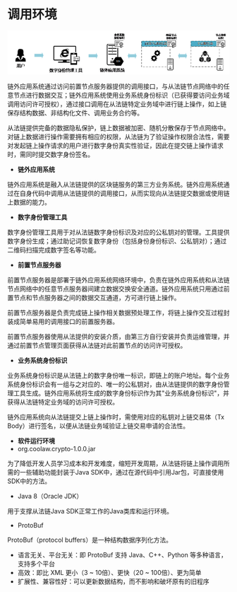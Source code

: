 # 调用环境

![](/84731b9481f75cd69f5f64e57f2ee462.png)

链外应用系统通过访问前置节点服务器提供的调用接口，与从法链节点网络中的任意节点进行数据交互；链外应用系统使用业务系统身份标识（已获得要访问业务域调用访问许可授权），通过接口调用在从法链特定业务域中进行链上操作，如上链保存结构数据、非结构化文件、调用业务合约等。

从法链提供完备的数据隐私保护，链上数据被加密、随机分散保存于节点网络中。对链上数据进行操作需要拥有相应的权限，从法链为了验证操作权限合法性，需要对发起链上操作请求的用户进行数字身份真实性验证，因此在提交链上操作请求时，需同时提交数字身份签名。

  * **链外应用系统**

链外应用系统是融入从法链提供的区块链服务的第三方业务系统。链外应用系统通过在自身代码中调用从法链提供的调用接口，从而实现向从法链提交数据或使用链上数据的能力。

  * **数字身份管理工具**

数字身份管理工具用于对从法链数字身份标识及对应的公私钥对的管理。工具提供数字身份生成；通过助记词恢复数字身份（包括身份身份标识、公私钥对）；通过二维码扫描完成数字签名等功能。

  * **前置节点服务器**

前置节点服务器是部署于链外应用系统网络环境中，负责在链外应用系统和从法链节点网络中的任意节点服务器间建立数据交换安全通道。链外应用系统只用通过前置节点和节点服务器之间的数据交互通道，方可进行链上操作。

前置节点服务器是负责完成链上操作相关数据预处理工作，将链上操作交互过程封装成简单易用的调用接口的前置服务器。

前置节点服务器使用从法提供的安装介质，由第三方自行安装并负责运维管理，并通过前置节点管理页面获得从法链对此前置节点的访问许可授权。

  * **业务系统身份标识**

业务系统身份标识是从法链上的数字身份唯一标识，即链上的账户地址。每个业务系统身份标识会有一组与之对应的、唯一的公私钥对，由从法链提供的数字身份管理工具生成。链外应用系统将生成的数字身份标识作为其"业务系统身份标识"，并获得从法链特定业务域的访问许可授权。

链外应用系统向从法链提交上链上操作时，需使用对应的私钥对上链交易体（Tx Body）进行签名，以便从法链业务域验证上链交易申请的合法性。

  * **软件运行环境**
  * org.coolaw.crypto-1.0.0.jar

为了降低开发人员学习成本和开发难度，缩短开发周期，从法链将链上操作调用所需的一些辅助功能封装于Java
SDK中，通过在源代码中引用Jar包，可直接使用SDK中的方法。

  * Java 8（Oracle JDK）

用于支撑从法链Java SDK正常工作的Java类库和运行环境。

  * ProtoBuf

ProtoBuf（protocol buffers）是一种结构数据序列化方法。

  * 语言无关、平台无关：即 ProtoBuf 支持 Java、C++、Python 等多种语言，支持多个平台
  * 高效：即比 XML 更小（3 ~ 10倍）、更快（20 ~ 100倍）、更为简单
  * 扩展性、兼容性好：可以更新数据结构，而不影响和破坏原有的旧程序